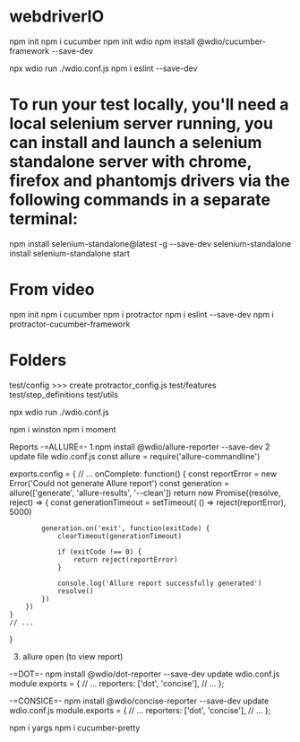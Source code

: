 # webdriverIO
npm init
npm i cucumber
npm init wdio
npm install @wdio/cucumber-framework --save-dev

npx wdio run ./wdio.conf.js
npm i eslint --save-dev

# To run your test locally, you'll need a local selenium server running, you can install and launch a selenium standalone server with chrome, firefox and phantomjs drivers via the following commands in a separate terminal: 
 
npm install selenium-standalone@latest -g --save-dev
selenium-standalone install
selenium-standalone start


# From video
npm init
npm i cucumber
npm i protractor
npm i eslint --save-dev
npm i protractor-cucumber-framework

# Folders
test/config  >>> create protractor_config.js
test/features
test/step_definitions
test/utils

npx wdio run ./wdio.conf.js


npm i winston
npm i moment

Reports
-=ALLURE=-
1.npm install @wdio/allure-reporter --save-dev
2 update file wdio.conf.js
const allure = require('allure-commandline')

exports.config = {
    // ...
    onComplete: function() {
        const reportError = new Error('Could not generate Allure report')
        const generation = allure(['generate', 'allure-results', '--clean'])
        return new Promise((resolve, reject) => {
            const generationTimeout = setTimeout(
                () => reject(reportError),
                5000)

            generation.on('exit', function(exitCode) {
                clearTimeout(generationTimeout)

                if (exitCode !== 0) {
                    return reject(reportError)
                }

                console.log('Allure report successfully generated')
                resolve()
            })
        })
    }
    // ...
}

3. allure open    (to view report)

-=DOT=-
npm install @wdio/dot-reporter --save-dev
update wdio.conf.js
module.exports = {
  // ...
  reporters: ['dot', 'concise'],
  // ...
};

-=CONSICE=-
npm install @wdio/concise-reporter --save-dev
update wdio.conf.js
module.exports = {
  // ...
  reporters: ['dot', 'concise'],
  // ...
};




npm i yargs
npm i cucumber-pretty
